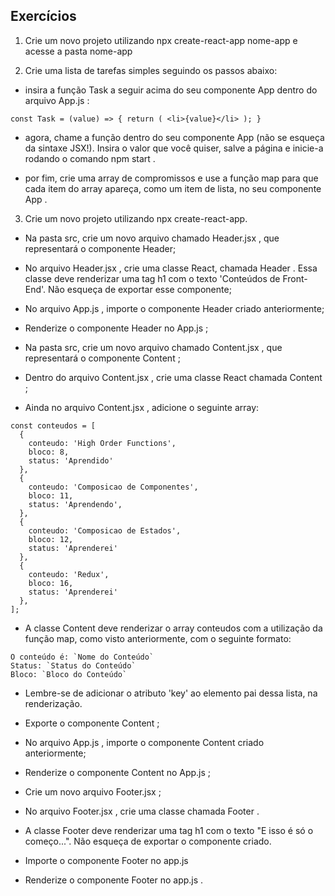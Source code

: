 ## Exercícios

1. Crie um novo projeto utilizando npx create-react-app nome-app e acesse a pasta nome-app


2. Crie uma lista de tarefas simples seguindo os passos abaixo:

* insira a função Task a seguir acima do seu componente App dentro do arquivo App.js :

`
const Task = (value) => {
  return (
    <li>{value}</li>
  );
}
`

* agora, chame a função dentro do seu componente App (não se esqueça da sintaxe JSX!). Insira o valor que você quiser, salve a página e inicie-a rodando o comando npm start .

* por fim, crie uma array de compromissos e use a função map para que cada item do array apareça, como um item de lista, no seu componente App .


3. Crie um novo projeto utilizando npx create-react-app.

* Na pasta src, crie um novo arquivo chamado Header.jsx , que representará o componente Header;

* No arquivo Header.jsx , crie uma classe React, chamada Header . Essa classe deve renderizar uma tag h1 com o texto 'Conteúdos de Front-End'. Não esqueça de exportar esse componente;

* No arquivo App.js , importe o componente Header criado anteriormente;

* Renderize o componente Header no App.js ;

* Na pasta src, crie um novo arquivo chamado Content.jsx , que representará o componente Content ;

* Dentro do arquivo Content.jsx , crie uma classe React chamada Content ;

* Ainda no arquivo Content.jsx , adicione o seguinte array:

```
const conteudos = [
  {
    conteudo: 'High Order Functions',
    bloco: 8,
    status: 'Aprendido'
  },
  {
    conteudo: 'Composicao de Componentes',
    bloco: 11,
    status: 'Aprendendo',
  },
  {
    conteudo: 'Composicao de Estados',
    bloco: 12,
    status: 'Aprenderei'
  },
  {
    conteudo: 'Redux',
    bloco: 16,
    status: 'Aprenderei'
  },
];

```

* A classe Content deve renderizar o array conteudos com a utilização da função map, como visto anteriormente, com o seguinte formato:

```
O conteúdo é: `Nome do Conteúdo`
Status: `Status do Conteúdo`
Bloco: `Bloco do Conteúdo`
```

* Lembre-se de adicionar o atributo 'key' ao elemento pai dessa lista, na renderização.

* Exporte o componente Content ;

* No arquivo App.js , importe o componente Content criado anteriormente;

* Renderize o componente Content no App.js ;

* Crie um novo arquivo Footer.jsx ;

* No arquivo Footer.jsx , crie uma classe chamada Footer .

* A classe Footer deve renderizar uma tag h1 com o texto "E isso é só o começo...". Não esqueça de exportar o componente criado.

* Importe o componente Footer no app.js

* Renderize o componente Footer no app.js .

